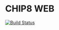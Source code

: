 # CHIP8 WEB

[![Build Status](https://travis-ci.org/Taiters/chip8-web.svg?branch=master)](https://travis-ci.org/Taiters/chip8-web)
